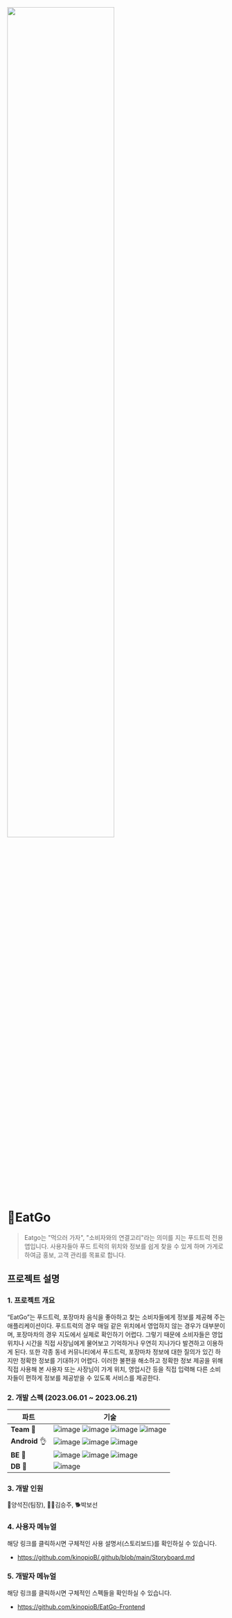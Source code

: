 <!--

**Here are some ideas to get you started:**

🙋‍♀️ A short introduction - what is your organization all about?
🌈 Contribution guidelines - how can the community get involved?
👩‍💻 Useful resources - where can the community find your docs? Is there anything else the community should know?
🍿 Fun facts - what does your team eat for breakfast?
🧙 Remember, you can do mighty things with the power of [Markdown](https://docs.github.com/github/writing-on-github/getting-started-with-writing-and-formatting-on-github/basic-writing-and-formatting-syntax)
-->
<!-- [eatgo_title] -->
<img src="https://github.com/user-attachments/assets/1566b3f7-27ec-4c5b-a50e-91481baf570c" width="70%" height="70%"  />


# 🚚EatGo
> Eatgo는 "먹으러 가자", "소비자와의 연결고리"라는 의미를 지는 푸드트럭 전용 앱입니다. 사용자들아 푸드 트럭의 위치와 정보를 쉽게 찾을 수 있게 하며 가게로 하여금 홍보, 고객 관리를 목표로 합니다.

## 프로젝트 설명
### 1. 프로젝트 개요

 “EatGo”는 푸드트럭, 포장마차 음식을 좋아하고 찾는 소비자들에게 정보를 제공해 주는 애플리케이션이다. 푸드트럭의 경우 매일 같은 위치에서 영업하지 않는 경우가 대부분이며, 포장마차의 경우 지도에서 실제로 확인하기 어렵다. 그렇기 때문에 소비자들은 영업 위치나 시간을 직접 사장님에게 물어보고 기억하거나 우연히 지나가다 발견하고 이용하게 된다. 또한 각종 동네 커뮤니티에서 푸드트럭, 포장마차 정보에 대한 질의가 있긴 하지만 정확한 정보를 기대하기 어렵다. 이러한 불편을 해소하고 정확한 정보 제공을 위해 직접 사용해 본 사용자 또는 사장님이 가게 위치, 영업시간 등을 직접 입력해 다른 소비자들이 편하게 정보를 제공받을 수 있도록 서비스를 제공한다.

### 2. 개발 스펙 (2023.06.01 ~ 2023.06.21)
<!--<img src="https://img.shields.io/badge/GitHub-181717?style=flat&logo=GitHub&logoColor=white"/> <img src="https://img.shields.io/badge/Git-F05032?style=flat&logo=Git&logoColor=white"/> <img src="https://img.shields.io/badge/IntelliJ-000000?style=flat&logo=IntelliJIDEA&logoColor=white"/> <img src="https://img.shields.io/badge/Notion-000000?style=flat&logo=Notion&logoColor=white"/> <img src="https://img.shields.io/badge/Figma-F24E1E?style=flat&logo=Figma&logoColor=white"/> <img src="https://img.shields.io/badge/Jira-0052CC?style=flat&logo=Jira&logoColor=white"/> <img src="https://img.shields.io/badge/Confluence-172B4D?style=flat&logo=Confluence&logoColor=white"/>
<img src="https://img.shields.io/badge/Spring-6DB33F?style=flat&logo=Spring&logoColor=white"/>
<img src="https://img.shields.io/badge/Oracle-F80000?style=flat&logo=Oracle&logoColor=white"/>
-->
| 파트                         | 기술   |
| ---------------------------- | ---------------------------------------------------------------------------------------------------------------------------------------------------------------------------------------------------------------------------------------------------------------------------------------------------------------------------------------------------------------------------------------------------------------------------------------------------------------------------------------------------------------------------------------------------------------------------------------------------------------------------------------------------------------------------------------------------------------------------------------------------------------------------------------------------------------------------------------------------------------------------------------------------------- |
| **Team** :metal:             | ![image](https://img.shields.io/badge/github-181717?style=for-the-badge&logo=github&logoColor=white) ![image](https://img.shields.io/badge/Notion-000000?style=for-the-badge&logo=notion&logoColor=white) ![image](https://img.shields.io/badge/Discord-5865F2?style=for-the-badge&logo=discord&logoColor=white) ![image](https://img.shields.io/badge/Figma-F24E1E?style=for-the-badge&logo=figma&logoColor=white)                                                                                                                                                                                                                                                                                                                                                         |
| **Android** :ok_hand:             | ![image](https://img.shields.io/badge/kotlin-7F52FF?style=for-the-badge&logo=kotlin&logoColor=white) ![image](https://img.shields.io/badge/android-3DDC84?style=for-the-badge&logo=android&logoColor=white) ![image](https://img.shields.io/badge/firebase-FFCA28?style=for-the-badge&logo=firebase&logoColor=white) |
| **BE** :raised_back_of_hand: | ![image](https://img.shields.io/badge/java-007396?style=for-the-badge&logo=java&logoColor=white) ![image](https://img.shields.io/badge/spring-6DB33F?style=for-the-badge&logo=spring&logoColor=white) ![image](https://img.shields.io/badge/redis-DC382D?style=for-the-badge&logo=redis&logoColor=white)|
| **DB** :raised_back_of_hand: | ![image](https://img.shields.io/badge/oracle-F80000?style=for-the-badge&logo=oracle&logoColor=white)|

### 3. 개발 인원 
🐷양석진(팀장), 🙇‍♀️김승주, 🐕박보선

### 4. 사용자 메뉴얼
해당 링크를 클릭하시면 구체적인 사용 설명서(스토리보드)를 확인하실 수 있습니다.
* https://github.com/kinopioB/.github/blob/main/Storyboard.md

### 5. 개발자 메뉴얼
해당 링크를 클릭하시면 구체적인 스펙들을 확인하실 수 있습니다.
* https://github.com/kinopioB/EatGo-Frontend
